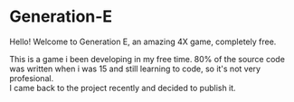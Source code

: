 # Generation-E
Hello! Welcome to Generation E, an amazing 4X game,  completely free.

This is a game i been developing in my free time. 80% of the source code was written when i was 15 and still learning to code, so it's not very profesional.  
I came back to the project recently and decided to publish it.
